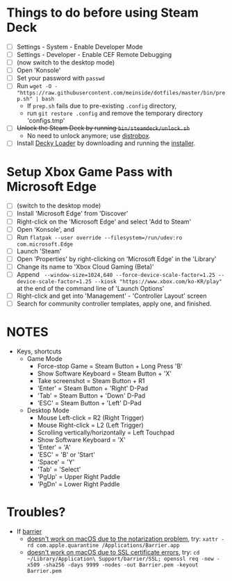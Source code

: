 # Things to do before using Steam Deck

- [ ] Settings - System - Enable Developer Mode
- [ ] Settings - Developer - Enable CEF Remote Debugging
- [ ] (now switch to the desktop mode)
- [ ] Open 'Konsole'
- [ ] Set your password with `passwd`
- [ ] Run `wget -O - "https://raw.githubusercontent.com/meinside/dotfiles/master/bin/prep.sh" | bash`
  * If `prep.sh` fails due to pre-existing `.config` directory,
  * run `git restore .config` and remove the temporary directory 'configs.tmp'
- [ ] ~~Unlock the Steam Deck by running `bin/steamdeck/unlock.sh`~~
  * No need to unlock anymore; use [distrobox](https://github.com/89luca89/distrobox).
- [ ] Install [Decky Loader](https://github.com/SteamDeckHomebrew/decky-loader) by downloading and running the [installer](https://github.com/SteamDeckHomebrew/decky-installer/releases/latest/download/decky_installer.desktop).

# Setup Xbox Game Pass with Microsoft Edge

- [ ] (switch to the desktop mode)
- [ ] Install 'Microsoft Edge' from 'Discover'
- [ ] Right-click on the 'Microsoft Edge' and select 'Add to Steam'
- [ ] Open 'Konsole', and
- [ ] Run `flatpak --user override --filesystem=/run/udev:ro com.microsoft.Edge`
- [ ] Launch 'Steam'
- [ ] Open 'Properties' by right-clicking on 'Microsoft Edge' in the 'Library'
- [ ] Change its name to 'Xbox Cloud Gaming (Beta)'
- [ ] Append ` --window-size=1024,640 --force-device-scale-factor=1.25 --device-scale-factor=1.25 --kiosk "https://www.xbox.com/ko-KR/play"` at the end of the command line of 'Launch Options'
- [ ] Right-click and get into 'Management' - 'Controller Layout' screen
- [ ] Search for community controller templates, apply one, and finished.

# NOTES

* Keys, shortcuts
  * Game Mode
    * Force-stop Game = Steam Button + Long Press 'B'
    * Show Software Keyboard = Steam Button + 'X'
    * Take screenshot = Steam Button + R1
    * 'Enter' = Steam Button + 'Right' D-Pad
    * 'Tab' = Steam Button + 'Down' D-Pad
    * 'ESC' = Steam Button + 'Left' D-Pad
  * Desktop Mode
    * Mouse Left-click = R2 (Right Trigger)
    * Mouse Right-click = L2 (Left Trigger)
    * Scrolling vertically/horizontally = Left Touchpad
    * Show Software Keyboard = 'X'
    * 'Enter' = 'A'
    * 'ESC' = 'B' or 'Start'
    * 'Space' = 'Y'
    * 'Tab' = 'Select'
    * 'PgUp' = Upper Right Paddle
    * 'PgDn' = Lower Right Paddle

# Troubles?

* If [barrier](https://github.com/debauchee/barrier)
  * [doesn't work on macOS due to the notarization problem](https://github.com/debauchee/barrier/issues/602), try: `xattr -rd com.apple.quarantine /Applications/Barrier.app`
  * [doesn't work on macOS due to SSL certificate errors](https://github.com/debauchee/barrier/issues/1609), try: `cd ~/Library/Application\ Support/barrier/SSL; openssl req -new -x509 -sha256 -days 9999 -nodes -out Barrier.pem -keyout Barrier.pem`


